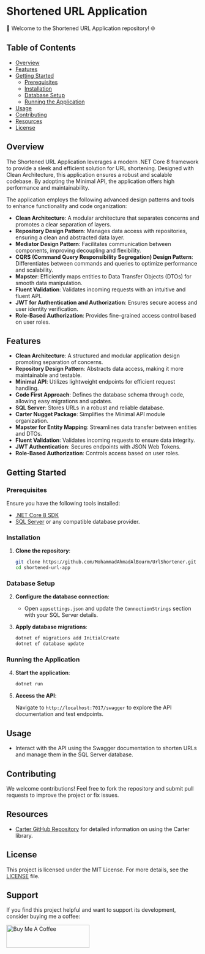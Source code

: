 # Shortened URL Application

🚀 Welcome to the Shortened URL Application repository! 🌐

## Table of Contents

- [Overview](#overview)
- [Features](#features)
- [Getting Started](#getting-started)
  - [Prerequisites](#prerequisites)
  - [Installation](#installation)
  - [Database Setup](#database-setup)
  - [Running the Application](#running-the-application)
- [Usage](#usage)
- [Contributing](#contributing)
- [Resources](#resources)
- [License](#license)

## Overview

The Shortened URL Application leverages a modern .NET Core 8 framework to provide a sleek and efficient solution for URL shortening. Designed with Clean Architecture, this application ensures a robust and scalable codebase. By adopting the Minimal API, the application offers high performance and maintainability. 

The application employs the following advanced design patterns and tools to enhance functionality and code organization:
- **Clean Architecture**: A modular architecture that separates concerns and promotes a clear separation of layers.
- **Repository Design Pattern**: Manages data access with repositories, ensuring a clean and abstracted data layer.
- **Mediator Design Pattern**: Facilitates communication between components, improving decoupling and flexibility.
- **CQRS (Command Query Responsibility Segregation) Design Pattern**: Differentiates between commands and queries to optimize performance and scalability.
- **Mapster**: Efficiently maps entities to Data Transfer Objects (DTOs) for smooth data manipulation.
- **Fluent Validation**: Validates incoming requests with an intuitive and fluent API.
- **JWT for Authentication and Authorization**: Ensures secure access and user identity verification.
- **Role-Based Authorization**: Provides fine-grained access control based on user roles.

## Features

- **Clean Architecture**: A structured and modular application design promoting separation of concerns.
- **Repository Design Pattern**: Abstracts data access, making it more maintainable and testable.
- **Minimal API**: Utilizes lightweight endpoints for efficient request handling.
- **Code First Approach**: Defines the database schema through code, allowing easy migrations and updates.
- **SQL Server**: Stores URLs in a robust and reliable database.
- **Carter Nugget Package**: Simplifies the Minimal API module organization.
- **Mapster for Entity Mapping**: Streamlines data transfer between entities and DTOs.
- **Fluent Validation**: Validates incoming requests to ensure data integrity.
- **JWT Authentication**: Secures endpoints with JSON Web Tokens.
- **Role-Based Authorization**: Controls access based on user roles.

## Getting Started

### Prerequisites

Ensure you have the following tools installed:

- [.NET Core 8 SDK](https://dotnet.microsoft.com/download/dotnet/8.0)
- [SQL Server](https://www.microsoft.com/en-us/sql-server/sql-server-downloads) or any compatible database provider.

### Installation

1. **Clone the repository**:

   ```bash
   git clone https://github.com/MohammadAhmadAlBourm/UrlShortener.git
   cd shortened-url-app
   ```

### Database Setup

2. **Configure the database connection**:

   - Open `appsettings.json` and update the `ConnectionStrings` section with your SQL Server details.

3. **Apply database migrations**:

   ```bash
   dotnet ef migrations add InitialCreate
   dotnet ef database update
   ```

### Running the Application

4. **Start the application**:

   ```bash
   dotnet run
   ```

5. **Access the API**:

   Navigate to `http://localhost:7017/swagger` to explore the API documentation and test endpoints.

## Usage

- Interact with the API using the Swagger documentation to shorten URLs and manage them in the SQL Server database.

## Contributing

We welcome contributions! Feel free to fork the repository and submit pull requests to improve the project or fix issues.

## Resources

- [Carter GitHub Repository](https://github.com/CarterCommunity/Carter) for detailed information on using the Carter library.

## License

This project is licensed under the MIT License. For more details, see the [LICENSE](LICENSE) file.

## Support
If you find this project helpful and want to support its development, consider buying me a coffee:

<a href="https://www.buymeacoffee.com/mohammadbourm" target="_blank">
  <img 
    src="https://cdn.buymeacoffee.com/buttons/v2/default-yellow.png" 
    alt="Buy Me A Coffee" style="height: 60px !important;width: 217px !important;" >
</a>
